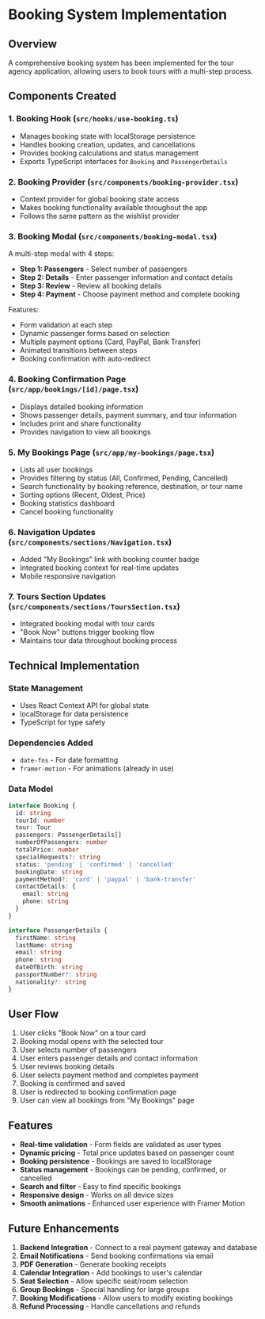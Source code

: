 # Booking System Implementation

## Overview
A comprehensive booking system has been implemented for the tour agency application, allowing users to book tours with a multi-step process.

## Components Created

### 1. **Booking Hook (`src/hooks/use-booking.ts`)**
- Manages booking state with localStorage persistence
- Handles booking creation, updates, and cancellations
- Provides booking calculations and status management
- Exports TypeScript interfaces for `Booking` and `PassengerDetails`

### 2. **Booking Provider (`src/components/booking-provider.tsx`)**
- Context provider for global booking state access
- Makes booking functionality available throughout the app
- Follows the same pattern as the wishlist provider

### 3. **Booking Modal (`src/components/booking-modal.tsx`)**
A multi-step modal with 4 steps:
- **Step 1: Passengers** - Select number of passengers
- **Step 2: Details** - Enter passenger information and contact details
- **Step 3: Review** - Review all booking details
- **Step 4: Payment** - Choose payment method and complete booking

Features:
- Form validation at each step
- Dynamic passenger forms based on selection
- Multiple payment options (Card, PayPal, Bank Transfer)
- Animated transitions between steps
- Booking confirmation with auto-redirect

### 4. **Booking Confirmation Page (`src/app/bookings/[id]/page.tsx`)**
- Displays detailed booking information
- Shows passenger details, payment summary, and tour information
- Includes print and share functionality
- Provides navigation to view all bookings

### 5. **My Bookings Page (`src/app/my-bookings/page.tsx`)**
- Lists all user bookings
- Provides filtering by status (All, Confirmed, Pending, Cancelled)
- Search functionality by booking reference, destination, or tour name
- Sorting options (Recent, Oldest, Price)
- Booking statistics dashboard
- Cancel booking functionality

### 6. **Navigation Updates (`src/components/sections/Navigation.tsx`)**
- Added "My Bookings" link with booking counter badge
- Integrated booking context for real-time updates
- Mobile responsive navigation

### 7. **Tours Section Updates (`src/components/sections/ToursSection.tsx`)**
- Integrated booking modal with tour cards
- "Book Now" buttons trigger booking flow
- Maintains tour data throughout booking process

## Technical Implementation

### State Management
- Uses React Context API for global state
- localStorage for data persistence
- TypeScript for type safety

### Dependencies Added
- `date-fns` - For date formatting
- `framer-motion` - For animations (already in use)

### Data Model
```typescript
interface Booking {
  id: string
  tourId: number
  tour: Tour
  passengers: PassengerDetails[]
  numberOfPassengers: number
  totalPrice: number
  specialRequests?: string
  status: 'pending' | 'confirmed' | 'cancelled'
  bookingDate: string
  paymentMethod?: 'card' | 'paypal' | 'bank-transfer'
  contactDetails: {
    email: string
    phone: string
  }
}

interface PassengerDetails {
  firstName: string
  lastName: string
  email: string
  phone: string
  dateOfBirth: string
  passportNumber?: string
  nationality?: string
}
```

## User Flow

1. User clicks "Book Now" on a tour card
2. Booking modal opens with the selected tour
3. User selects number of passengers
4. User enters passenger details and contact information
5. User reviews booking details
6. User selects payment method and completes payment
7. Booking is confirmed and saved
8. User is redirected to booking confirmation page
9. User can view all bookings from "My Bookings" page

## Features

- **Real-time validation** - Form fields are validated as user types
- **Dynamic pricing** - Total price updates based on passenger count
- **Booking persistence** - Bookings are saved to localStorage
- **Status management** - Bookings can be pending, confirmed, or cancelled
- **Search and filter** - Easy to find specific bookings
- **Responsive design** - Works on all device sizes
- **Smooth animations** - Enhanced user experience with Framer Motion

## Future Enhancements

1. **Backend Integration** - Connect to a real payment gateway and database
2. **Email Notifications** - Send booking confirmations via email
3. **PDF Generation** - Generate booking receipts
4. **Calendar Integration** - Add bookings to user's calendar
5. **Seat Selection** - Allow specific seat/room selection
6. **Group Bookings** - Special handling for large groups
7. **Booking Modifications** - Allow users to modify existing bookings
8. **Refund Processing** - Handle cancellations and refunds